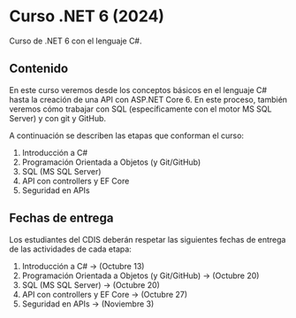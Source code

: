 # Curso .NET 6 (2024)
Curso de .NET 6 con el lenguaje C#.
## Contenido
En este curso veremos desde los conceptos básicos en el lenguaje C# hasta la creación de una API con ASP.NET Core 6. En este proceso, también veremos cómo trabajar con SQL (específicamente con el motor MS SQL Server) y con git y GitHub.

A continuación se describen las etapas que conforman el curso:

1. Introducción a C#
2. Programación Orientada a Objetos (y Git/GitHub)
3. SQL (MS SQL Server)
4. API con controllers y EF Core
5. Seguridad en APIs

## Fechas de entrega
Los estudiantes del CDIS deberán respetar las siguientes fechas de entrega de las actividades de cada etapa:

1. Introducción a C# -> (Octubre 13)
2. Programación Orientada a Objetos (y Git/GitHub) -> (Octubre 20)
3. SQL (MS SQL Server) -> (Octubre 20)
4. API con controllers y EF Core -> (Octubre 27)
5. Seguridad en APIs -> (Noviembre 3)
